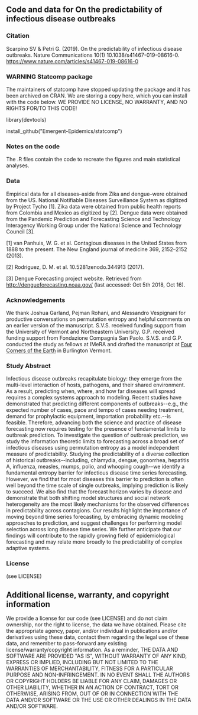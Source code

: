 ## Code and data for On the predictability of infectious disease outbreaks

### Citation
Scarpino SV & Petri G. (2019). On the predictability of infectious disease outbreaks. Nature Communications 10(1) 10.1038/s41467-019-08616-0. https://www.nature.com/articles/s41467-019-08616-0

### WARNING Statcomp package
The maintainers of statcomp have stopped updating the package and it has been archived on CRAN.  We are storing a copy here, which you can install with the code below.  WE PROVIDE NO LICENSE, NO WARRANTY, AND NO RIGHTS FOR/TO THIS CODE!

library(devtools)

install_github("Emergent-Epidemics/statcomp")

### Notes on the code
The .R files contain the code to recreate the figures and main statistical analyses. 

### Data
Empirical data for all diseases–aside from Zika and dengue–were obtained from the US. National
Notifiable Diseases Surveillance System as digitized by Project Tycho [1]. Zika data were obtained from public health reports from Colombia and Mexico as digitized by [2].  Dengue data were obtained from the Pandemic Prediction and Forecasting Science and Technology Interagency Working Group under the National Science and Technology Council [3].

[1] van Panhuis, W. G. et al. Contagious diseases in the United States from 1888 to the
present. The New England journal of medicine 369, 2152–2152 (2013).

[2] Rodriguez, D. M. et al. 10.5281zenodo.344913 (2017).

[3]  Dengue Forecasting project website. Retrieved from http://dengueforecasting.noaa.gov/  (last accessed: Oct 5th  2018, Oct 16).

### Acknowledgements
We thank Joshua Garland, Pejman Rohani, and Alessandro Vespignani for productive conversations on permutation entropy and helpful comments on an earlier version of the manuscript. S.V.S. received funding support from the University of Vermont and Northeastern University. G.P. received funding support from Fondazione Compagnia San Paolo. S.V.S. and G.P. conducted the study as fellows at IMeRA and drafted the manuscript at [Four Corners of the Earth](https://www.instagram.com/fourcornersoftheearthdeli/) in Burlington Vermont.

### Study Abstract
Infectious disease outbreaks recapitulate biology: they emerge from the multi-level interaction of hosts, pathogens, and their shared environment.  As a result, predicting when, where, and how far diseases will spread requires a complex systems approach to modeling.  Recent studies have demonstrated that predicting different components of outbreaks--e.g., the expected number of cases, pace and tempo of cases needing treatment, demand for prophylactic equipment, importation probability etc.--is feasible.  Therefore, advancing both the science and practice of disease forecasting now requires testing for the presence of fundamental limits to outbreak prediction.  To investigate the question of outbreak prediction, we study the information theoretic limits to forecasting across a broad set of infectious diseases using permutation entropy as a model independent measure of predictability.  Studying the predictability of a diverse collection of historical outbreaks--including, chlamydia, dengue, gonorrhea, hepatitis A, influenza, measles, mumps, polio, and whooping cough--we identify a fundamental entropy barrier for infectious disease time series forecasting.  However, we find that for most diseases this barrier to prediction is often well beyond the time scale of single outbreaks, implying prediction is likely to succeed.  We also find that the forecast horizon varies by disease and demonstrate that both shifting model structures and social network heterogeneity are the most likely mechanisms for the observed differences in predictability across contagions.  Our results highlight the importance of moving beyond time series forecasting, by embracing dynamic modeling approaches to prediction, and suggest challenges for performing model selection across long disease time series.  We further anticipate that our findings will contribute to the rapidly growing field of epidemiological forecasting and may relate more broadly to the predictability of complex adaptive systems.

### License
(see LICENSE)

## Additional license, warranty, and copyright information
We provide a license for our code (see LICENSE) and do not claim ownership, nor the right to license, the data we have obtained.  Please cite the appropriate agency, paper, and/or individual in publications and/or derivatives using these data, contact them regarding the legal use of these data, and remember to pass-forward any existing license/warranty/copyright information.  As a reminder, THE DATA AND SOFTWARE ARE PROVIDED "AS IS", WITHOUT WARRANTY OF ANY KIND, EXPRESS OR IMPLIED, INCLUDING BUT NOT LIMITED TO THE WARRANTIES OF MERCHANTABILITY, FITNESS FOR A PARTICULAR PURPOSE AND NON-INFRINGEMENT. IN NO EVENT SHALL THE AUTHORS OR COPYRIGHT HOLDERS BE LIABLE FOR ANY CLAIM, DAMAGES OR OTHER LIABILITY, WHETHER IN AN ACTION OF CONTRACT, TORT OR OTHERWISE, ARISING FROM, OUT OF OR IN CONNECTION WITH THE DATA AND/OR SOFTWARE OR THE USE OR OTHER DEALINGS IN THE DATA AND/OR SOFTWARE.
